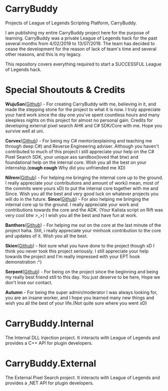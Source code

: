 # CarryBuddy
 Projects of League of Legends Scripting Platform, CarryBuddy.

I am publishing my entire CarryBuddy project here for the purpose of learning. CarryBuddy was a private League of Legends hack for the past several months from 4/02/2019 to 13/07/2019. The team has decided to cease the development for the reason of lack of team's time and several other reasons, and this is my legacy.

This repository covers everything required to start a SUCCESSFUL League of Legends hack. 
# Special Shoutouts & Credits
**WujuSan**([Github](https://github.com/axell-brendow)) - For creating CarryBuddy with me, believing in it, and made the stepping stone for the project to what it is now. I truly appreciate your hard work since the day one you've spent countless hours and many sleepless nights on this project for almost no personal gain. Credits for developing external pixel search AHK and C# SDK/Core with me. Hope you survive well at uni.

**Corvex**([Github](https://github.com/corvexhd)) - For being my C# mentor(explaining and teaching me through deep C#) and Reverse Engineering adviser. Although you haven't contributed to much of this project i still appreciate your help on the C# Pixel Search SDK, your unique ass sandbox(loved that btw) and foundational help on the internal core. Wish you all the best on your internship.(**cough cough** Why did you unfriended me XD)

**Nilrem**([Github](https://github.com/PBCOnGit)) - For helping me bringing the internal core up to the ground. I really appreciate your contributions and amount of work(i mean, most of the commits were yours xD) to put the internal core together with me and Since.
Wish you all the best and very good luck on whatever projects you will do in the future.
**Since**([Github](https://github.com/Since-T)) - For also helping me bringing the internal core up to the ground. I really appreciate your work and contributions towards the core and the ADK. (Your Kalista script on Rift was very cool btw >_>) I wish you all the best and have fun at work.

**Banthors**([Github](https://github.com/Banthors)) - For helping me out on the  core at the last minute of the project haha. Still, i really appreciate your minhook contribution to the core and updates of it. Wish you all the best.

**Skien**([Github](https://github.com/Skien)) - Not sure what you have done to the project though xD I think you never took this project seriously. I still appreciate your help towards the project and I'm really impressed with your EPT hook demonstration :^)

**Serpent**([Github](https://github.com/DevSerpent)) - For being on the project since the beginning and being my really best friend still to this day. You just deserve to be here, Hope we don't lose our contact.

**Autumn** - For being the super admin/moderator I was always looking for, you are an insane worker, and I hope you learned many new things and wish you all the best of your life.(Not quite sure where you went xD)

# CarryBuddy.Internal

The Internal DLL Injection project. It interacts with League of Legends and provides a C++ API for plugin developers. 

# CarryBuddy.External
The External Pixel Search project. It interacts with League of Legends and provides a ,NET API for plugin developers. 
